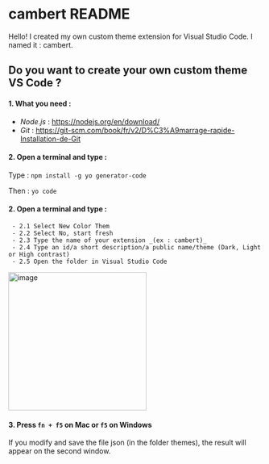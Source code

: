 # cambert README

Hello!
I created my own custom theme extension for Visual Studio Code. I named it : cambert.

## Do you want to create your own custom theme VS Code ?

#### 1. What you need :
- _Node.js_ : https://nodejs.org/en/download/
- _Git_ : https://git-scm.com/book/fr/v2/D%C3%A9marrage-rapide-Installation-de-Git

#### 2. Open a terminal and type : 
Type : `npm install -g yo generator-code`

Then : 
`yo code`
#### 2. Open a terminal and type : 
     - 2.1 Select New Color Them 
     - 2.2 Select No, start fresh
     - 2.3 Type the name of your extension _(ex : cambert)_
     - 2.4 Type an id/a short description/a public name/theme (Dark, Light or High contrast)
     - 2.5 Open the folder in Visual Studio Code


<img width="274" alt="image" src="https://user-images.githubusercontent.com/60038113/190916202-f173cdfc-ad23-4280-b3e8-f13778ea1b8d.png">
   

#### 3. Press `fn + f5` on Mac or `f5` on Windows
If you modify and save the file json (in the folder themes), the result will appear on the second window.








